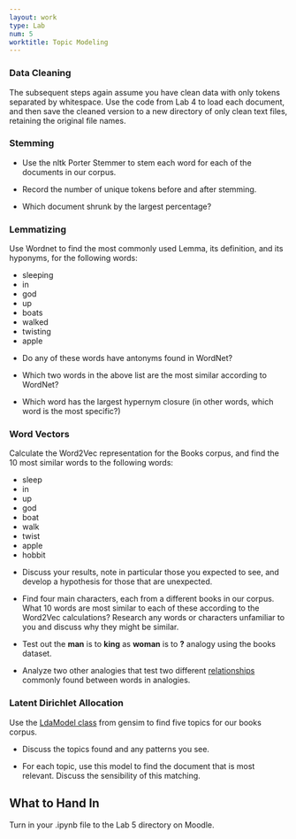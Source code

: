 ```yaml
---
layout: work
type: Lab
num: 5
worktitle: Topic Modeling
---
```


### Data Cleaning

The subsequent steps again assume you have clean data with only tokens
separated by whitespace. Use the code from Lab 4 to load each document,
and then save the cleaned version to a new directory of only clean text
files, retaining the original file names.

### Stemming

* Use the nltk Porter Stemmer to stem each word for each of the
documents in our corpus.

* Record the number of unique tokens before and after stemming.

* Which document shrunk by the largest percentage?

### Lemmatizing

Use Wordnet to find the most commonly used Lemma, its definition, and
its hyponyms, for the following words:

-   sleeping
-   in
-   god
-   up
-   boats
-   walked
-   twisting
-   apple

* Do any of these words have antonyms found in WordNet?

* Which two words in the above list are the most similar according to
WordNet?

* Which word has the largest hypernym closure (in other words, which word
is the most specific?)

### Word Vectors

Calculate the Word2Vec representation for the Books corpus, and find the
10 most similar words to the following words:

-   sleep
-   in
-   up
-   god
-   boat
-   walk
-   twist
-   apple
-   hobbit

* Discuss your results, note in particular those you expected to see, and
develop a hypothesis for those that are unexpected.

* Find four main characters, each from a different books in our corpus.
What 10 words are most similar to each of these according to the
Word2Vec calculations? Research any words or characters unfamiliar to
you and discuss why they might be similar.

* Test out the **man** is to **king** as **woman** is to **?** analogy
using the books dataset.

* Analyze two other analogies that test two different
[relationships](http://www.mhhe.com/socscience/english/spears/stu3/studisk/verbal_analogies/va_intro.htm)
commonly found between words in analogies.

### Latent Dirichlet Allocation

Use the [LdaModel
class](https://radimrehurek.com/gensim/models/ldamodel.html) from gensim
to find five topics for our books corpus.

* Discuss the topics found and
any patterns you see.

* For each topic, use this model to find the document that is most
relevant. Discuss the sensibility of this matching.

## What to Hand In

Turn in your .ipynb file to the Lab 5 directory on Moodle.

